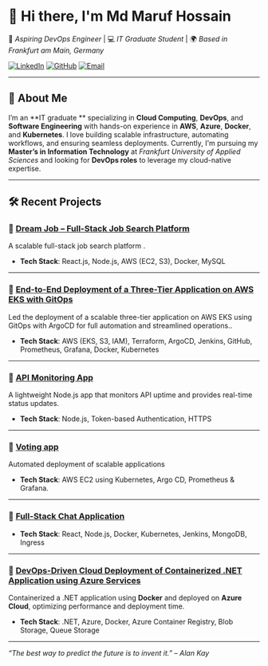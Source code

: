 # 👋 Hi there, I'm **Md Maruf Hossain** 

🎯 *Aspiring DevOps Engineer* | 💻 *IT Graduate Student* | 🌍 *Based in Frankfurt am Main, Germany*

[![LinkedIn](https://img.shields.io/badge/LinkedIn-blue?style=flat&logo=linkedin)](https://linkedin.com/in/md-maruf-hossain-b9b252187)
[![GitHub](https://img.shields.io/badge/GitHub-181717?style=flat&logo=github)](https://github.com/ryanmaruf615)
[![Email](https://img.shields.io/badge/Email-marufhossainbd615@gmail.com-red?style=flat&logo=gmail)](mailto:marufhossainbd615@gmail.com)

---

## 🌟 About Me

I’m an **IT graduate ** specializing in **Cloud Computing**, **DevOps**, and **Software Engineering** with hands-on experience in **AWS**, **Azure**, **Docker**, and **Kubernetes**. I love building scalable infrastructure, automating workflows, and ensuring seamless deployments. Currently, I'm pursuing my **Master’s in Information Technology** at *Frankfurt University of Applied Sciences* and looking for **DevOps roles** to leverage my cloud-native expertise.


---

## 🛠️ Recent Projects

### 🔹 [**Dream Job – Full-Stack Job Search Platform**](https://github.com/ryanmaruf615/Dream_Job.git)  
A scalable full-stack job search platform .  
- **Tech Stack**: React.js, Node.js, AWS (EC2, S3), Docker, MySQL  
---
### 🔹 [**End-to-End Deployment of a Three-Tier Application on AWS EKS with GitOps**](git@github.com:ryanmaruf615/Wanderlust-Mega-Project.git)  
Led the deployment of a scalable three-tier application on AWS EKS using GitOps with ArgoCD for full automation and streamlined operations..  
- **Tech Stack**: AWS (EKS, S3, IAM), Terraform, ArgoCD, Jenkins, GitHub, Prometheus, Grafana, Docker, Kubernetes
---

### 🔹 [**API Monitoring App**](https://github.com/ryanmaruf615/Raw_Node_Js_Monitoring_App)  
A lightweight Node.js app that monitors API uptime and provides real-time status updates.  
- **Tech Stack**: Node.js, Token-based Authentication, HTTPS  
---
### 🔹 [**Voting app**](https://github.com/ryanmaruf615/k8s-kind-voting-app.git)
Automated deployment of scalable applications  
- **Tech Stack**: AWS EC2 using Kubernetes, Argo CD, Prometheus & Grafana.
---  
### 🔹 [**Full-Stack Chat Application**](https://github.com/ryanmaruf615/full-stack_chatApp)
- **Tech Stack**: React, Node.js, Docker, Kubernetes, Jenkins, MongoDB, Ingress
---    
### 🔹 [**DevOps-Driven Cloud Deployment of Containerized .NET Application using Azure Services**](https://shorturl.at/Q3Hc9)  
Containerized a .NET application using **Docker** and deployed on **Azure Cloud**, optimizing performance and deployment time.  
- **Tech Stack**: .NET, Azure, Docker, Azure Container Registry, Blob Storage, Queue Storage  
---



*“The best way to predict the future is to invent it.” – Alan Kay*
